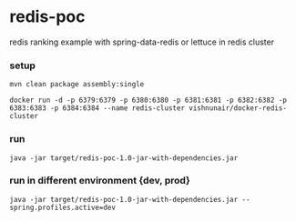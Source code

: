 # redis-poc
redis ranking example with spring-data-redis or lettuce in redis cluster

### setup
```
mvn clean package assembly:single
```

```
docker run -d -p 6379:6379 -p 6380:6380 -p 6381:6381 -p 6382:6382 -p 6383:6383 -p 6384:6384 --name redis-cluster vishnunair/docker-redis-cluster
```


### run
```
java -jar target/redis-poc-1.0-jar-with-dependencies.jar
```

### run in different environment {dev, prod}
```
java -jar target/redis-poc-1.0-jar-with-dependencies.jar --spring.profiles.active=dev
```
